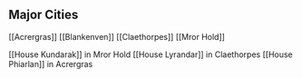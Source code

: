 
## Major Cities
[[Acrergras]]
[[Blankenven]]
[[Claethorpes]]
[[Mror Hold]]

[[House Kundarak]] in Mror Hold
[[House Lyrandar]] in Claethorpes
[[House Phiarlan]] in Acrergras